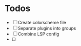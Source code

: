 # Todos

- [ ] Create colorscheme file
- [ ] Separate plugins into groups
- [ ] Combine LSP config
- [ ] 
